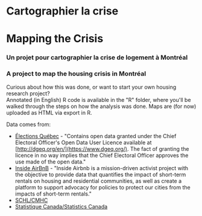 # Cartographier la crise
# Mapping the Crisis

### Un projet pour cartographier la crise de logement à Montréal
### A project to map the housing crisis in Montréal


Curious about how this was done, or want to start your own housing research project?  
Annotated (in English) R code is available in the "R" folder, where you'll be walked through the steps on how the analysis was done. Maps are (for now) uploaded as HTML via export in R.

Data comes from:
* [Élections Québec](https://www.dgeq.org/) - "Contains open data granted under the Chief Electoral Officer's Open Data User Licence available at [http://dgeq.org/en/](https://www.dgeq.org/). The fact of granting the licence in no way implies that the Chief Electoral Officer approves the use made of the open data."  
* [Inside AirBnB](https://www.insideairbnb.com) - "Inside Airbnb is a mission-driven activist project with the objective to provide data that quantifies the impact of short-term rentals on housing and residential communities, as well as create a platform to support advocacy for policies to protect our cities from the impacts of short-term rentals."  
* [SCHL/CMHC](https://www.cmhc-schl.gc.ca/)  
* [Statistique Canada/Statistics Canada](https://www.statcan.gc.ca/)  

